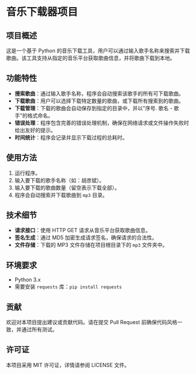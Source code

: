 # 音乐下载器项目

## 项目概述

这是一个基于 Python 的音乐下载工具，用户可以通过输入歌手名称来搜索并下载歌曲。该工具支持从指定的音乐平台获取歌曲信息，并将歌曲下载到本地。

## 功能特性

- **搜索歌曲**：通过输入歌手名称，程序会自动搜索该歌手的所有可下载歌曲。
- **下载歌曲**：用户可以选择下载特定数量的歌曲，或下载所有搜索到的歌曲。
- **下载管理**：下载的歌曲会自动保存到指定的目录中，并以"序号. 歌名 - 歌手"的格式命名。
- **错误处理**：程序包含完善的错误处理机制，确保在网络请求或文件操作失败时给出友好的提示。
- **时间统计**：程序会记录并显示下载过程的总耗时。

## 使用方法

1. 运行程序。
2. 输入要下载的歌手名称（如：胡彦斌）。
3. 输入要下载的歌曲数量（留空表示下载全部）。
4. 程序会自动搜索并下载歌曲到 `mp3` 目录。

## 技术细节

- **请求接口**：使用 HTTP GET 请求从音乐平台获取歌曲信息。
- **签名生成**：通过 MD5 加密生成请求签名，确保请求的合法性。
- **文件存储**：下载的 MP3 文件存储在项目根目录下的 `mp3` 文件夹中。

## 环境要求

- Python 3.x
- 需要安装 `requests` 库：`pip install requests`

## 贡献

欢迎对本项目提出建议或贡献代码。请在提交 Pull Request 前确保代码风格一致，并通过所有测试。

## 许可证

本项目采用 MIT 许可证，详情请参阅 LICENSE 文件。 